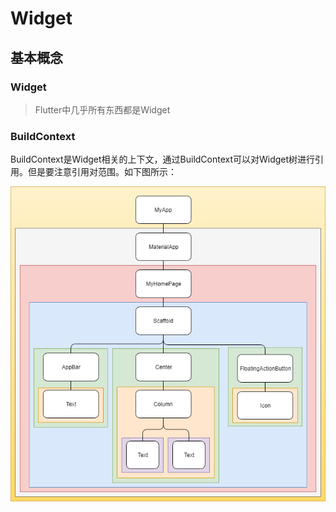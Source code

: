# Widget

## 基本概念

### Widget

> Flutter中几乎所有东西都是Widget

### BuildContext

BuildContext是Widget相关的上下文，通过BuildContext可以对Widget树进行引用。但是要注意引用对范围。如下图所示：

![](../.gitbook/assets/image%20%281%29.png)

